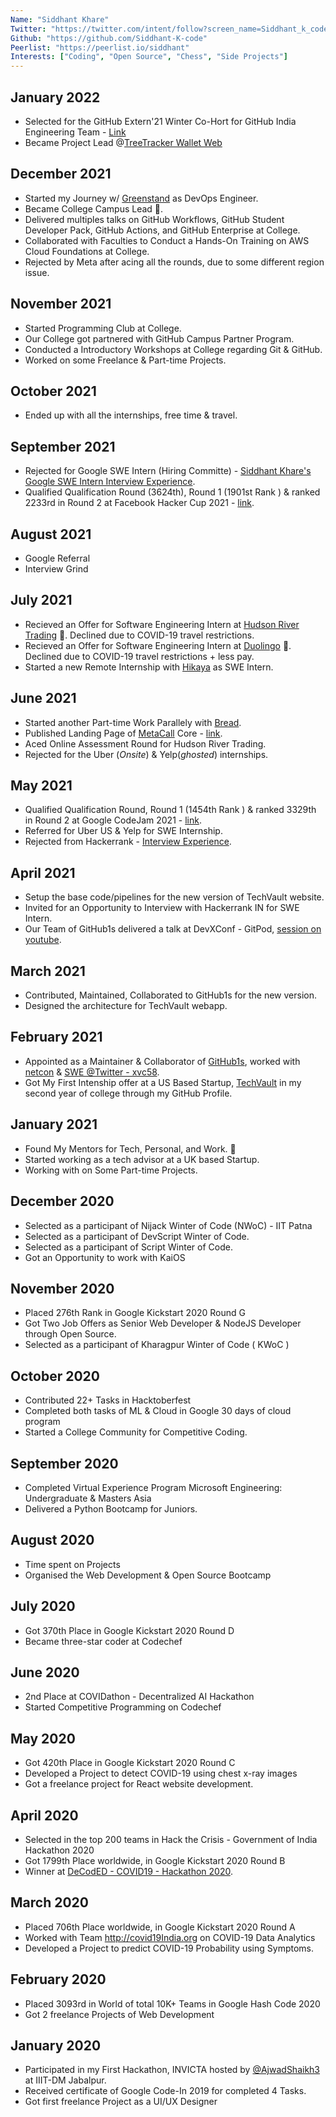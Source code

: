 ```yaml
---
Name: "Siddhant Khare"
Twitter: "https://twitter.com/intent/follow?screen_name=Siddhant_k_code"
Github: "https://github.com/Siddhant-K-code"
Peerlist: "https://peerlist.io/siddhant"
Interests: ["Coding", "Open Source", "Chess", "Side Projects"]
---
```



## January 2022 

- Selected for the GitHub Extern'21 Winter Co-Hort for GitHub India Engineering Team - [Link](https://twitter.com/Siddhant_K_code/status/1481642777570349064)
- Became Project Lead @[TreeTracker Wallet Web](https://github.com/Greenstand/treetracker-wallet-web)

## December 2021

- Started my Journey w/ [Greenstand](https://www.greenstand.org/) as DevOps Engineer.
- Became College Campus Lead 🎉.
- Delivered multiples talks on GitHub Workflows, GitHub Student Developer Pack, GitHub Actions, and GitHub Enterprise at College.
- Collaborated with Faculties to Conduct a Hands-On Training on AWS Cloud Foundations at College.
- Rejected by Meta after acing all the rounds, due to some different region issue.

## November 2021

- Started Programming Club at College.
- Our College got partnered with GitHub Campus Partner Program.
- Conducted a Introductory Workshops at College regarding Git & GitHub.
- Worked on some Freelance & Part-time Projects.

## October 2021

- Ended up with all the internships, free time & travel.

## September 2021

- Rejected for Google SWE Intern (Hiring Committe) - [Siddhant Khare's Google SWE Intern Interview Experience](https://siddhantkhare2694.medium.com/google-swe-summer-intern-2022-interview-experience-27d48be23cb5).
- Qualified Qualification Round (3624th), Round 1 (1901st Rank ) & ranked 2233rd in Round 2 at Facebook Hacker Cup 2021 - [link](https://www.facebook.com/codingcompetitions/hacker-cup/2021/certificate/273777667307158).

## August 2021

- Google Referral
- Interview Grind

## July 2021

- Recieved an Offer for Software Engineering Intern at [Hudson River Trading](https://www.hudsonrivertrading.com/) 🎉. Declined due to COVID-19 travel restrictions.
- Recieved an Offer for Software Engineering Intern at [Duolingo](https://duolingo.com/) 🎉. Declined due to COVID-19 travel restrictions + less pay.
- Started a new Remote Internship with [Hikaya](https://hikaya.io) as SWE Intern.

## June 2021

- Started another Part-time Work Parallely with [Bread](https://trybread.io).
- Published Landing Page of [MetaCall](https://github.com/metacall) Core - [link](https://github.com/metacall/landing-page).
- Aced Online Assessment Round for Hudson River Trading.
- Rejected for the Uber (_Onsite_) & Yelp(_ghosted_) internships.

## May 2021

- Qualified Qualification Round, Round 1 (1454th Rank ) & ranked 3329th in Round 2 at Google CodeJam 2021 - [link](https://drive.google.com/file/d/1GTLT8QPFNE2WawEDeOj7PLU2CkKHLiLu/view).
- Referred for Uber US & Yelp for SWE Internship.
- Rejected from Hackerrank - [Interview Experience](https://leetcode.com/discuss/interview-experience/1207463/hackerrank-swe-intern-2021).

## April 2021

- Setup the base code/pipelines for the new version of TechVault website.
- Invited for an Opportunity to Interview with Hackerrank IN for SWE Intern.
- Our Team of GitHub1s delivered a talk at DevXConf - GitPod, [session on youtube](https://youtu.be/6Xyg6yQe2rk?t=900).

## March 2021

- Contributed, Maintained, Collaborated to GitHub1s for the new version.
- Designed the architecture for TechVault webapp.

## February 2021

- Appointed as a Maintainer & Collaborator of [GitHub1s](https://github.com/conwnet/github1s), worked with [netcon](https://github.com/conwnet) & [SWE @Twitter - xvc58](https://twitter.com/xcv58).
- Got My First Intenship offer at a US Based Startup, [TechVault](https://techvault.tech/) in my second year of college through my GitHub Profile.

## January 2021

- Found My Mentors for Tech, Personal, and Work. 💙
- Started working as a tech advisor at a UK based Startup.
- Working with on Some Part-time Projects.

## December 2020

- Selected as a participant of Nijack Winter of Code (NWoC) - IIT Patna
- Selected as a participant of DevScript Winter of Code.
- Selected as a participant of Script Winter of Code.
- Got an Opportunity to work with KaiOS

## November 2020

- Placed 276th Rank in Google Kickstart 2020 Round G
- Got Two Job Offers as Senior Web Developer & NodeJS Developer through Open Source.
- Selected as a participant of Kharagpur Winter of Code ( KWoC )

## October 2020

- Contributed 22+ Tasks in Hacktoberfest
- Completed both tasks of ML & Cloud in Google 30 days of cloud program
- Started a College Community for Competitive Coding.

## September 2020

- Completed Virtual Experience Program Microsoft Engineering: Undergraduate & Masters Asia
- Delivered a Python Bootcamp for Juniors.

## August 2020

- Time spent on Projects
- Organised the Web Development & Open Source Bootcamp

## July 2020

- Got 370th Place in Google Kickstart 2020 Round D
- Became three-star coder at Codechef

## June 2020

- 2nd Place at COVIDathon - Decentralized AI Hackathon
- Started Competitive Programming on Codechef

## May 2020

- Got 420th Place in Google Kickstart 2020 Round C
- Developed a Project to detect COVID-19 using chest x-ray images
- Got a freelance project for React website development.

## April 2020

- Selected in the top 200 teams in Hack the Crisis - Government of India Hackathon 2020
- Got 1799th Place worldwide, in Google Kickstart 2020 Round B
- Winner at [DeCodED - COVID19 - Hackathon 2020](https://decodedhacks.devpost.com/project-gallery).

## March 2020

- Placed 706th Place worldwide, in Google Kickstart 2020 Round A
- Worked with Team http://covid19India.org on COVID-19 Data Analytics
- Developed a Project to predict COVID-19 Probability using Symptoms.

## February 2020

- Placed 3093rd in World of total 10K+ Teams in Google Hash Code 2020
- Got 2 freelance Projects of Web Development

## January 2020

- Participated in my First Hackathon, INVICTA hosted by [@AjwadShaikh3](https://twitter.com/AjwadShaikh3) at IIIT-DM Jabalpur.
- Received certificate of Google Code-In 2019 for completed 4 Tasks.
- Got first freelance Project as a UI/UX Designer
